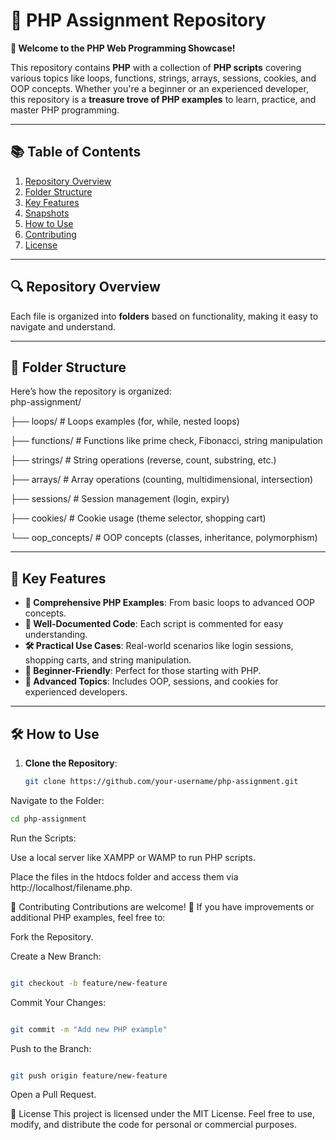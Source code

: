 # 📂 PHP Assignment Repository  
**🚀 Welcome to the PHP Web Programming Showcase!**  

This repository contains **PHP** with a collection of **PHP scripts** covering various topics like loops, functions, strings, arrays, sessions, cookies, and OOP concepts. Whether you're a beginner or an experienced developer, this repository is a **treasure trove of PHP examples** to learn, practice, and master PHP programming.  

---

## 📚 Table of Contents  
1. [Repository Overview](#repository-overview)  
2. [Folder Structure](#folder-structure)  
3. [Key Features](#key-features)  
4. [Snapshots](#snapshots)  
5. [How to Use](#how-to-use)  
6. [Contributing](#contributing)  
7. [License](#license)  

---

## 🔍 Repository Overview  

Each file is organized into **folders** based on functionality, making it easy to navigate and understand.  

---

## 📂 Folder Structure  
Here’s how the repository is organized:  
php-assignment/

├── loops/ # Loops examples (for, while, nested loops)

├── functions/ # Functions like prime check, Fibonacci, string manipulation

├── strings/ # String operations (reverse, count, substring, etc.)

├── arrays/ # Array operations (counting, multidimensional, intersection)

├── sessions/ # Session management (login, expiry)

├── cookies/ # Cookie usage (theme selector, shopping cart)

└── oop_concepts/ # OOP concepts (classes, inheritance, polymorphism)


---

## 🌟 Key Features  
- **🧠 Comprehensive PHP Examples**: From basic loops to advanced OOP concepts.  
- **📝 Well-Documented Code**: Each script is commented for easy understanding.  
- **🛠️ Practical Use Cases**: Real-world scenarios like login sessions, shopping carts, and string manipulation.  
- **🎯 Beginner-Friendly**: Perfect for those starting with PHP.  
- **🚀 Advanced Topics**: Includes OOP, sessions, and cookies for experienced developers.  

---

## 🛠️ How to Use  
1. **Clone the Repository**:  
   ```bash
   git clone https://github.com/your-username/php-assignment.git
Navigate to the Folder:

   ```bash
cd php-assignment
```
Run the Scripts:

Use a local server like XAMPP or WAMP to run PHP scripts.

Place the files in the htdocs folder and access them via http://localhost/filename.php.

🤝 Contributing
Contributions are welcome! 🎉
If you have improvements or additional PHP examples, feel free to:

Fork the Repository.

Create a New Branch:

```bash

git checkout -b feature/new-feature
```
Commit Your Changes:
```bash

git commit -m "Add new PHP example"
```
Push to the Branch:

```bash

git push origin feature/new-feature
```
Open a Pull Request.

📜 License
This project is licensed under the MIT License. Feel free to use, modify, and distribute the code for personal or commercial purposes.
